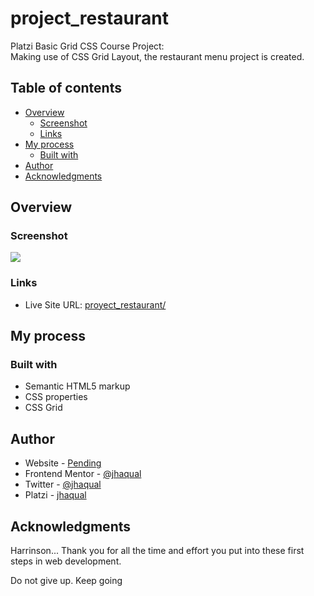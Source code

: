 # project_restaurant
Platzi Basic Grid CSS Course Project: <br> Making use of CSS Grid Layout, the restaurant menu project is created.

## Table of contents

- [Overview](#overview)
  - [Screenshot](#screenshot)
  - [Links](#links)
- [My process](#my-process)
  - [Built with](#built-with)
- [Author](#author)
- [Acknowledgments](#acknowledgments)

## Overview


### Screenshot

![](https://i.imgur.com/sK9drhJ.png)


### Links
- Live Site URL: [proyect_restaurant/](https://jhaqual.github.io/proyect_restaurant/)

## My process

### Built with

- Semantic HTML5 markup
- CSS properties
- CSS Grid

## Author

- Website - [Pending](##)
- Frontend Mentor - [@jhaqual](https://www.frontendmentor.io/profile/jhaqual)
- Twitter - [@jhaqual](https://twitter.com/Jhaqual)
- Platzi - [jhaqual](https://platzi.com/p/jhaqual/)

## Acknowledgments

Harrinson... Thank you for all the time and effort you put into these first steps in web development.

Do not give up. Keep going
